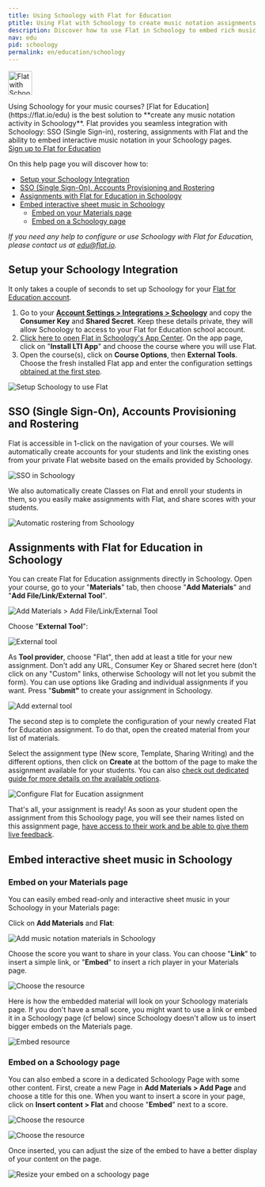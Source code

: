 ```yaml
---
title: Using Schoology with Flat for Education
ptitle: Using Flat with Schoology to create music notation assignments
description: Discover how to use Flat in Schoology to embed rich music notation in your Schoology pages, create seamless assignments from music theory to music compsition in your favorite LMS.
nav: edu
pid: schoology
permalink: en/education/schoology
---
```


<div class="fll" style="margin: 15px 15px 15px 0"><img src="https://flat.io/img/icons/product/schoology.svg" alt="Flat with Schoology" style="width: 48px;height:48px;border:0"></div>
Using Schoology for your music courses? [Flat for Education](https://flat.io/edu) is the best solution to **create any music notation activity in Schoology**. Flat provides you seamless integration with Schoology: SSO (Single Sign-in), rostering, assignments with Flat and the ability to embed interactive music notation in your Schoology pages.

<div class="btn-cta-wrapper"><a href="https://flat.io/edu/signup?ref=help-schoology" class="btn-cta-site">Sign up to Flat for Education</a></div>

On this help page you will discover how to:

* [Setup your Schoology Integration](#setup-your-schoology-integration)
* [SSO (Single Sign-On), Accounts Provisioning and Rostering](#sso-single-sign-on-accounts-provisioning-and-rostering)
* [Assignments with Flat for Education in Schoology](#assignments-with-flat-for-education-in-schoology)
* [Embed interactive sheet music in Schoology](#embed-interactive-sheet-music-in-schoology)
  * [Embed on your Materials page](#embed-on-your-materials-page)
  * [Embed on a Schoology page](#embed-on-a-schoology-page)

*If you need any help to configure or use Schoology with Flat for Education, please contact us at [edu@flat.io](mailto:edu@flat.io).*

## Setup your Schoology Integration

It only takes a couple of seconds to set up Schoology for your [Flat for Education account](https://flat.io/edu).

1. Go to your **[Account Settings > Integrations > Schoology](https://flat.io/settings/lti/schoology)** and copy the **Consumer Key** and **Shared Secret**. Keep these details private, they will allow Schoology to access to your Flat for Education school account.
2. [Click here to open Flat in Schoology's App Center](https://app.schoology.com/apps/profile/1107847206). On the app page, click on "**Install LTI App**" and choose the course where you will use Flat.
3. Open the course(s), click on **Course Options**, then **External Tools**. Choose the fresh installed Flat app and enter the configuration settings [obtained at the first step](https://flat.io/settings/lti/schoology).

![Setup Schoology to use Flat](https://flat.io/img/help/edu_schoology_setup.gif)

## SSO (Single Sign-On), Accounts Provisioning and Rostering

Flat is accessible in 1-click on the navigation of your courses. We will automatically create accounts for your students and link the existing ones from your private Flat website based on the emails provided by Schoology.

![SSO in Schoology](/help/assets/img/edu/schoology-sso.png)

We also automatically create Classes on Flat and enroll your students in them, so you easily make assignments with Flat, and share scores with your students.

![Automatic rostering from Schoology](/help/assets/img/edu/schoology-rostering.png)

## Assignments with Flat for Education in Schoology

You can create Flat for Education assignments directly in Schoology. Open your course, go to your "**Materials**" tab, then choose "**Add Materials**" and "**Add File/Link/External Tool**".

![Add Materials > Add File/Link/External Tool](/help/assets/img/edu/schoology-new-material-list.png)

Choose "**External Tool**":

![External tool](/help/assets/img/edu/schoology-materials-ext-tool.png)

As **Tool provider**, choose "Flat", then add at least a title for your new assignment. Don't add any URL, Consumer Key or Shared secret here (don't click on any "Custom" links, otherwise Schoology will not let you submit the form). You can use options like Grading and individual assignments if you want. Press "**Submit"** to create your assignment in Schoology.

![Add external tool](/help/assets/img/edu/schoology-add-ext-tool.png)

The second step is to complete the configuration of your newly created Flat for Education assignment. To do that, open the created material from your list of materials.

Select the assignment type (New score, Template, Sharing Writing) and the different options, then click on **Create** at the bottom of the page to make the assignment available for your students. You can also [check out dedicated guide for more details on the available options](/help/en/education/assignments-activities.html#creating-a-new-assignment).

![Configure Flat for Eucation assignment](/help/assets/img/edu/schoology-config-flat-edu-assignment.png)

That's all, your assignment is ready! As soon as your student open the assignment from this Schoology page, you will see their names listed on this assignment page, [have access to their work and be able to give them live feedback](/help/en/education/review-assignments-activities.html).

## Embed interactive sheet music in Schoology

### Embed on your Materials page

You can easily embed read-only and interactive sheet music in your Schoology in your Materials page:

Click on **Add Materials** and **Flat**:

![Add music notation materials in Schoology](/help/assets/img/edu/schoology-embed-1.png)

Choose the score you want to share in your class. You can choose "**Link**" to insert a simple link, or "**Embed**" to insert a rich player in your Materials page.

![Choose the resource](/help/assets/img/edu/schoology-embed-2.png)

Here is how the embedded material will look on your Schoology materials page. If you don't have a small score, you might want to use a link or embed it in a Schoology page (cf below) since Schoology doesn't allow us to insert bigger embeds on the Materials page.

![Embed resource](/help/assets/img/edu/schoology-embed-3.png)

### Embed on a Schoology page

You can also embed a score in a dedicated Schoology Page with some other content. First, create a new Page in **Add Materials > Add Page** and choose a title for this one. When you want to insert a score in your page, click on **Insert content > Flat** and choose "**Embed**" next to a score.

![Choose the resource](/help/assets/img/edu/schoology-embed-page-insert.png)

![Choose the resource](/help/assets/img/edu/schoology-embed-2.png)

Once inserted, you can adjust the size of the embed to have a better display of your content on the page.

![Resize your embed on a schoology page](/help/assets/img/edu/schoology-embed-resize.gif)
